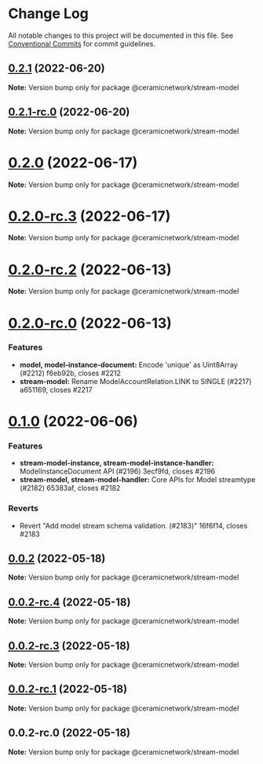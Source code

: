 # Change Log

All notable changes to this project will be documented in this file.
See [Conventional Commits](https://conventionalcommits.org) for commit guidelines.

## [0.2.1](/compare/@ceramicnetwork/stream-model@0.2.1-rc.0...@ceramicnetwork/stream-model@0.2.1) (2022-06-20)

**Note:** Version bump only for package @ceramicnetwork/stream-model





## [0.2.1-rc.0](/compare/@ceramicnetwork/stream-model@0.2.0...@ceramicnetwork/stream-model@0.2.1-rc.0) (2022-06-20)

**Note:** Version bump only for package @ceramicnetwork/stream-model





# [0.2.0](/compare/@ceramicnetwork/stream-model@0.2.0-rc.3...@ceramicnetwork/stream-model@0.2.0) (2022-06-17)

**Note:** Version bump only for package @ceramicnetwork/stream-model





# [0.2.0-rc.3](/compare/@ceramicnetwork/stream-model@0.2.0-rc.2...@ceramicnetwork/stream-model@0.2.0-rc.3) (2022-06-17)

**Note:** Version bump only for package @ceramicnetwork/stream-model





# [0.2.0-rc.2](/compare/@ceramicnetwork/stream-model@0.2.0-rc.0...@ceramicnetwork/stream-model@0.2.0-rc.2) (2022-06-13)

**Note:** Version bump only for package @ceramicnetwork/stream-model





# [0.2.0-rc.0](/compare/@ceramicnetwork/stream-model@0.1.0...@ceramicnetwork/stream-model@0.2.0-rc.0) (2022-06-13)


### Features

* **model, model-instance-document:** Encode 'unique' as Uint8Array (#2212) f6eb92b, closes #2212
* **stream-model:** Rename ModelAccountRelation.LINK to SINGLE (#2217) a651169, closes #2217





# [0.1.0](/compare/@ceramicnetwork/stream-model@0.0.2...@ceramicnetwork/stream-model@0.1.0) (2022-06-06)


### Features

* **stream-model-instance, stream-model-instance-handler:** ModelInstanceDocument API (#2196) 3ecf9fd, closes #2196
* **stream-model, stream-model-handler:** Core APIs for Model streamtype (#2182) 65383af, closes #2182


### Reverts

* Revert "Add model stream schema validation. (#2183)" 16f6f14, closes #2183





## [0.0.2](/compare/@ceramicnetwork/stream-model@0.0.2-rc.4...@ceramicnetwork/stream-model@0.0.2) (2022-05-18)

**Note:** Version bump only for package @ceramicnetwork/stream-model





## [0.0.2-rc.4](/compare/@ceramicnetwork/stream-model@0.0.2-rc.3...@ceramicnetwork/stream-model@0.0.2-rc.4) (2022-05-18)

**Note:** Version bump only for package @ceramicnetwork/stream-model





## [0.0.2-rc.3](/compare/@ceramicnetwork/stream-model@0.0.2-rc.1...@ceramicnetwork/stream-model@0.0.2-rc.3) (2022-05-18)

**Note:** Version bump only for package @ceramicnetwork/stream-model





## [0.0.2-rc.1](/compare/@ceramicnetwork/stream-model@0.0.2-rc.0...@ceramicnetwork/stream-model@0.0.2-rc.1) (2022-05-18)

**Note:** Version bump only for package @ceramicnetwork/stream-model





## 0.0.2-rc.0 (2022-05-18)

**Note:** Version bump only for package @ceramicnetwork/stream-model
